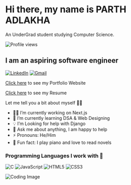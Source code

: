 # Hi there, my name is PARTH ADLAKHA

An UnderGrad student studying Computer Science.

![Profile views](https://komarev.com/ghpvc/?username=ParthA164&color=blue)

## I am an aspiring software engineer

[![LinkedIn](https://img.shields.io/badge/-LinkedIn-blue)](your-linkedin-url) [![Gmail](https://img.shields.io/badge/-Gmail-red)](mailto:your-email@gmail.com)

[Click here](your-portfolio-url) to see my Portfolio Website

[Click here](your-resume-url) to see my Resume

Let me tell you a bit about myself 🐱‍💻

- 🧑‍💻 I’m currently working on Next.js
- 🧠 I’m currently learning DSA & Web Designing
- 💡 I’m Looking for help with Django
- 🤔 Ask me about anything, I am happy to help
- ⚡ Pronouns: He/Him
- 🎹 Fun fact: I play piano and love to read novels

### Programming Languages I work with 🚀
![C](https://img.shields.io/badge/-C%20-00599C?logo=C&logoColor=white&style=flat-square)
![JavaScript](https://img.shields.io/badge/-JavaScript-F7DF1E?logo=JavaScript&logoColor=white&style=flat-square)
![HTML5](https://img.shields.io/badge/-HTML5-E34F26?logo=HTML5&logoColor=white&style=flat-square)
![CSS3](https://img.shields.io/badge/-CSS3-1572B6?logo=CSS3&logoColor=white&style=flat-square)

![Coding Image](https://raw.githubusercontent.com/Nimish-Medatwal/Nimish-Medatwal/main/coding.gif)
